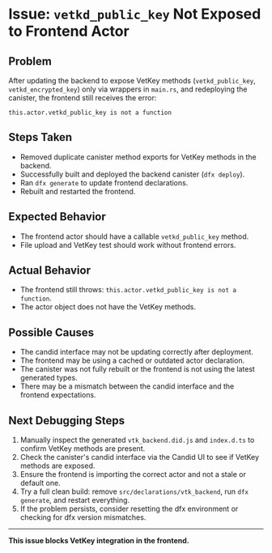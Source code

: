 # Issue: `vetkd_public_key` Not Exposed to Frontend Actor

## Problem

After updating the backend to expose VetKey methods (`vetkd_public_key`, `vetkd_encrypted_key`) only via wrappers in `main.rs`, and redeploying the canister, the frontend still receives the error:

```
this.actor.vetkd_public_key is not a function
```

## Steps Taken

- Removed duplicate canister method exports for VetKey methods in the backend.
- Successfully built and deployed the backend canister (`dfx deploy`).
- Ran `dfx generate` to update frontend declarations.
- Rebuilt and restarted the frontend.

## Expected Behavior

- The frontend actor should have a callable `vetkd_public_key` method.
- File upload and VetKey test should work without frontend errors.

## Actual Behavior

- The frontend still throws: `this.actor.vetkd_public_key is not a function`.
- The actor object does not have the VetKey methods.

## Possible Causes

- The candid interface may not be updating correctly after deployment.
- The frontend may be using a cached or outdated actor declaration.
- The canister was not fully rebuilt or the frontend is not using the latest generated types.
- There may be a mismatch between the candid interface and the frontend expectations.

## Next Debugging Steps

1. Manually inspect the generated `vtk_backend.did.js` and `index.d.ts` to confirm VetKey methods are present.
2. Check the canister's candid interface via the Candid UI to see if VetKey methods are exposed.
3. Ensure the frontend is importing the correct actor and not a stale or default one.
4. Try a full clean build: remove `src/declarations/vtk_backend`, run `dfx generate`, and restart everything.
5. If the problem persists, consider resetting the dfx environment or checking for dfx version mismatches.

---

**This issue blocks VetKey integration in the frontend.**
